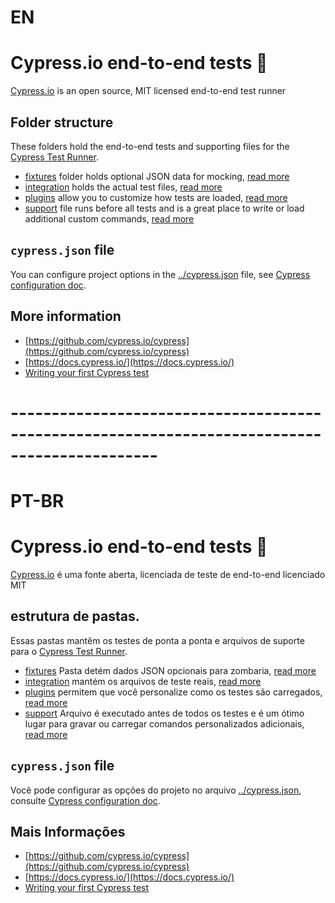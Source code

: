 # EN

# Cypress.io end-to-end tests 🚀

[Cypress.io](https://www.cypress.io) is an open source, MIT licensed end-to-end test runner

## Folder structure

These folders hold the end-to-end tests and supporting files for the [Cypress Test Runner](https://github.com/cypress-io/cypress).

- [fixtures](fixtures) folder holds optional JSON data for mocking, [read more](https://on.cypress.io/fixture)
- [integration](integration) holds the actual test files, [read more](https://on.cypress.io/writing-and-organizing-tests)
- [plugins](plugins) allow you to customize how tests are loaded, [read more](https://on.cypress.io/plugins)
- [support](support) file runs before all tests and is a great place to write or load additional custom commands, [read more](https://on.cypress.io/writing-and-organizing-tests#Support-file)

## `cypress.json` file

You can configure project options in the [../cypress.json](../cypress.json) file, see [Cypress configuration doc](https://on.cypress.io/configuration).

## More information

- [https://github.com/cypress.io/cypress](https://github.com/cypress.io/cypress)
- [https://docs.cypress.io/](https://docs.cypress.io/)
- [Writing your first Cypress test](https://on.cypress.io/intro)

# ---------------------------------------------------------------------------------------------- #

# PT-BR

# Cypress.io end-to-end tests 🚀

[Cypress.io](https://www.cypress.io) é uma fonte aberta, licenciada de teste de end-to-end licenciado MIT

## estrutura de pastas.

Essas pastas mantêm os testes de ponta a ponta e arquivos de suporte para o [Cypress Test Runner](https://github.com/cypress-io/cypress).

- [fixtures](fixtures) Pasta detém dados JSON opcionais para zombaria, [read more](https://on.cypress.io/fixture)
- [integration](integration) mantém os arquivos de teste reais, [read more](https://on.cypress.io/writing-and-organizing-tests)
- [plugins](plugins) permitem que você personalize como os testes são carregados, [read more](https://on.cypress.io/plugins)
- [support](support) Arquivo é executado antes de todos os testes e é um ótimo lugar para gravar ou carregar comandos personalizados adicionais, [read more](https://on.cypress.io/writing-and-organizing-tests#Support-file)

## `cypress.json` file

Você pode configurar as opções do projeto no arquivo [../cypress.json](../cypress.json), consulte [Cypress configuration doc](https://on.cypress.io/configuration).

## Mais Informações

- [https://github.com/cypress.io/cypress](https://github.com/cypress.io/cypress)
- [https://docs.cypress.io/](https://docs.cypress.io/)
- [Writing your first Cypress test](https://on.cypress.io/intro)
